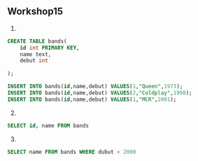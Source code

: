 ## Workshop15

1. 

```sql
CREATE TABLE bands(
	id int PRIMARY KEY,
    name text,
    debut int
    
);
```

```sql
INSERT INTO bands(id,name,debut) VALUES(1,"Queen",1973);
INSERT INTO bands(id,name,debut) VALUES(2,"Coldplay",1998);
INSERT INTO bands(id,name,debut) VALUES(1,"MCR",2001);
```



2.

```sql
SELECT id, name FROM bands
```



3.

```sql
SELECT name FROM bands WHERE dubut < 2000
```

